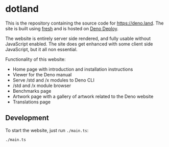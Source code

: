 # dotland

This is the repository containing the source code for https://deno.land. The
site is built using [fresh](https://github.com/lucacasonato/fresh) and is hosted
on [Deno Deploy](https://deno.com/deploy).

The website is entirely server side rendered, and fully usable without
JavaScript enabled. The site does get enhanced with some client side JavaScript,
but it all non essential.

Functionality of this website:

- Home page with introduction and installation instructions
- Viewer for the Deno manual
- Serve /std and /x modules to Deno CLI
- /std and /x module browser
- Benchmarks page
- Artwork page with a gallery of artwork related to the Deno website
- Translations page

## Development

To start the website, just run `./main.ts`:

```
./main.ts
```
